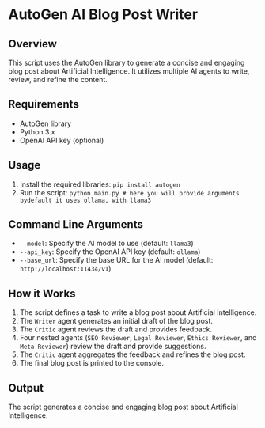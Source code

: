 # AutoGen AI Blog Post Writer

## Overview

This script uses the AutoGen library to generate a concise and engaging blog post about Artificial Intelligence. It utilizes multiple AI agents to write, review, and refine the content.

## Requirements

* AutoGen library
* Python 3.x
* OpenAI API key (optional)

## Usage

1. Install the required libraries: `pip install autogen`
2. Run the script: `python main.py # here you will provide arguments bydefault it uses ollama, with llama3`

## Command Line Arguments

* `--model`: Specify the AI model to use (default: `llama3`)
* `--api_key`: Specify the OpenAI API key (default: `ollama`)
* `--base_url`: Specify the base URL for the AI model (default: `http://localhost:11434/v1`)

## How it Works

1. The script defines a task to write a blog post about Artificial Intelligence.
2. The `Writer` agent generates an initial draft of the blog post.
3. The `Critic` agent reviews the draft and provides feedback.
4. Four nested agents (`SEO Reviewer`, `Legal Reviewer`, `Ethics Reviewer`, and `Meta Reviewer`) review the draft and provide suggestions.
5. The `Critic` agent aggregates the feedback and refines the blog post.
6. The final blog post is printed to the console.

## Output

The script generates a concise and engaging blog post about Artificial Intelligence.

